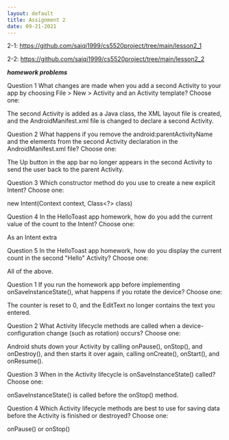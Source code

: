 ```yaml
---
layout: default
title: Assignment 2
date: 09-21-2021
---
```

2-1: https://github.com/saiqi1999/cs5520project/tree/main/lesson2_1

2-2: https://github.com/saiqi1999/cs5520project/tree/main/lesson2_2

***homework problems***

Question 1
What changes are made when you add a second Activity to your app by choosing File > New > Activity and an Activity template? Choose one:

The second Activity is added as a Java class, the XML layout file is created, and the AndroidManifest.xml file is changed to declare a second Activity.

Question 2
What happens if you remove the android:parentActivityName and the <meta-data> elements from the second Activity declaration in the AndroidManifest.xml file? Choose one:
  
The Up button in the app bar no longer appears in the second Activity to send the user back to the parent Activity.

Question 3
Which constructor method do you use to create a new explicit Intent? Choose one:
  
new Intent(Context context, Class<?> class)

Question 4
In the HelloToast app homework, how do you add the current value of the count to the Intent? Choose one:

As an Intent extra

Question 5
In the HelloToast app homework, how do you display the current count in the second "Hello" Activity? Choose one:

All of the above.

Question 1
If you run the homework app before implementing onSaveInstanceState(), what happens if you rotate the device? Choose one:

The counter is reset to 0, and the EditText no longer contains the text you entered.

Question 2
What Activity lifecycle methods are called when a device-configuration change (such as rotation) occurs? Choose one:

Android shuts down your Activity by calling onPause(), onStop(), and onDestroy(), and then starts it over again, calling onCreate(), onStart(), and onResume().

Question 3
When in the Activity lifecycle is onSaveInstanceState() called? Choose one:

onSaveInstanceState() is called before the onStop() method.

Question 4
Which Activity lifecycle methods are best to use for saving data before the Activity is finished or destroyed? Choose one:

onPause() or onStop()
